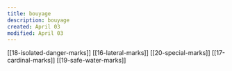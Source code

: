 ```yaml
---
title: bouyage
description: bouyage
created: April 03
modified: April 03
---
```

[[18-isolated-danger-marks]]
[[16-lateral-marks]]
[[20-special-marks]]
[[17-cardinal-marks]]
[[19-safe-water-marks]]
